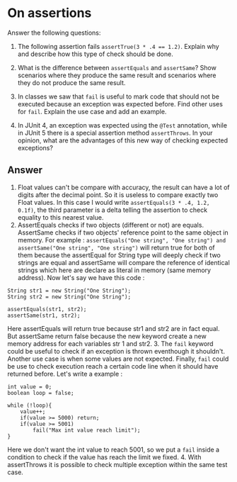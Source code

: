 # On assertions

Answer the following questions:

1. The following assertion fails `assertTrue(3 * .4 == 1.2)`. Explain why and describe how this type of check should be done.

2. What is the difference between `assertEquals` and `assertSame`? Show scenarios where they produce the same result and scenarios where they do not produce the same result.

3. In classes we saw that `fail` is useful to mark code that should not be executed because an exception was expected before. Find other uses for `fail`. Explain the use case and add an example.

4. In JUnit 4, an exception was expected using the `@Test` annotation, while in JUnit 5 there is a special assertion method `assertThrows`. In your opinion, what are the advantages of this new way of checking expected exceptions?

## Answer
1. Float values can't be compare with accuracy, the result can have a lot of digits after the decimal point. So it is
useless to compare exactly two Float values. In this case I would write  `assertEquals(3 * .4, 1.2, 0.1f)`, the third
parameter is a delta telling the assertion to check equality to this nearest value.
2. AssertEquals checks if two objects (different or not) are equals. AssertSame checks if two objects' reference point
to the same object in memory. For example :
`assertEquals("One string", "One string") and assertSame("One string", "One string")` will return true for both of them
because the assertEqual for String type will deeply check if two strings are equal and assertSame will compare the reference
of identical strings which here are declare as literal in memory (same memory address).
Now let's say we have this code :  
```
String str1 = new String("One String");
String str2 = new String("One String");

assertEquals(str1, str2);
assertSame(str1, str2);
```
Here assertEquals will return true because str1 and str2 are in fact equal.
But assertSame return false because the new keyword create a new memory address
for each variables str 1 and str2.
3. The `fail` keyword could be useful to check if an exception is thrown eventhough it shouldn't.
Another use case is when some values are not expected. Finally, `fail` could be use to check execution reach a certain
code line when it should have returned before. Let's write a example :
```
int value = 0;
boolean loop = false;

while (!loop){
    value++;
    if(value >= 5000) return;
    if(value >= 5001)
        fail("Max int value reach limit");
}
```
Here we don't want the int value to reach 5001, so we put a `fail` inside a condition to check if the value has reach the limit we fixed.
4. With assertThrows it is possible to check multiple exception within the same test case.